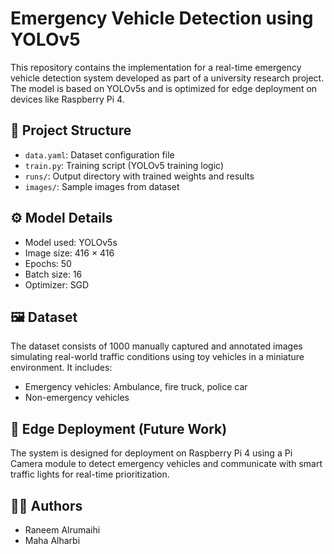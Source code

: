 # Emergency Vehicle Detection using YOLOv5

This repository contains the implementation for a real-time emergency vehicle detection system developed as part of a university research project. The model is based on YOLOv5s and is optimized for edge deployment on devices like Raspberry Pi 4.

## 📂 Project Structure
- `data.yaml`: Dataset configuration file
- `train.py`: Training script (YOLOv5 training logic)
- `runs/`: Output directory with trained weights and results
- `images/`: Sample images from dataset

## ⚙️ Model Details
- Model used: YOLOv5s
- Image size: 416 × 416
- Epochs: 50
- Batch size: 16
- Optimizer: SGD

## 🖼️ Dataset
The dataset consists of 1000 manually captured and annotated images simulating real-world traffic conditions using toy vehicles in a miniature environment. It includes:
- Emergency vehicles: Ambulance, fire truck, police car
- Non-emergency vehicles

## 🚀 Edge Deployment (Future Work)
The system is designed for deployment on Raspberry Pi 4 using a Pi Camera module to detect emergency vehicles and communicate with smart traffic lights for real-time prioritization.

## 👩‍💻 Authors
- Raneem Alrumaihi  
- Maha Alharbi   
